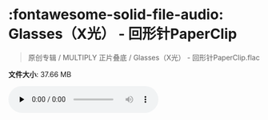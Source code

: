 # :fontawesome-solid-file-audio: Glasses（X光） - 回形针PaperClip

> 原创专辑 / MULTIPLY 正片叠底 / Glasses（X光） - 回形针PaperClip.flac

**文件大小**: 37.66 MB

<audio preload="none" controls><source src="https://file.hsyhx.top/原创专辑/MULTIPLY_正片叠底/Glasses（X光） - 回形针PaperClip.flac" type="audio/mpeg">您的浏览器不支持此音频格式</audio>